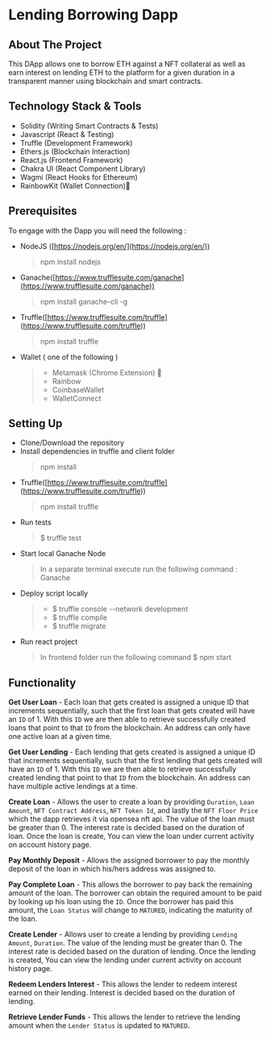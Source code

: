 # Lending Borrowing Dapp

## About The Project
This DApp allows one to borrow ETH against a NFT collateral as well as earn interest on lending ETH to the platform for a given duration in a transparent manner using blockchain and smart contracts.


## Technology Stack & Tools
  - Solidity (Writing Smart Contracts & Tests)
- Javascript (React & Testing)
- Truffle (Development Framework)
- Ethers.js (Blockchain Interaction)
- React.js (Frontend Framework)
- Chakra UI (React Component Library)
- Wagmi (React Hooks for Ethereum) 
- RainbowKit (Wallet Connection)🌈
         
## Prerequisites 
To engage with the Dapp you will need the following :

* NodeJS ([https://nodejs.org/en/](https://nodejs.org/en/))
	> npm install nodejs
* Ganache([https://www.trufflesuite.com/ganache](https://www.trufflesuite.com/ganache))
	>npm install ganache-cli -g
* Truffle([https://www.trufflesuite.com/truffle] (https://www.trufflesuite.com/truffle))
	> npm install truffle
* Wallet ( one of the following )
	> * Metamask (Chrome Extension) 🦊
  > * Rainbow
  > * CoinbaseWallet
  > * WalletConnect
  

## Setting Up

* Clone/Download the repository
* Install dependencies in truffle and client folder
	>npm install
* Truffle([https://www.trufflesuite.com/truffle] (https://www.trufflesuite.com/truffle))
	> npm install truffle
* Run tests
  > $ truffle test
* Start local Ganache Node
	> In a separate terminal execute run the following command : Ganache
* Deploy script locally
   > * $ truffle console --network development
   > * $ truffle compile
   > * $ truffle migrate
* Run react project
	>  In frontend folder run the following command
  > $ npm start
      
      
 ## Functionality

**Get User Loan** - Each loan that gets created is assigned a unique ID that increments sequentially, such that the first loan that gets created will have an `ID` of 1. With this `ID` we are then able to retrieve successfully created loans that point to that `ID` from the blockchain. An address can only have one active loan at a given time.

**Get User Lending** - Each lending that gets created is assigned a unique ID that increments sequentially, such that the first lending that gets created will have an `ID` of 1. With this `ID` we are then able to retrieve successfully created lending that point to that `ID` from the blockchain. An address can have multiple active lendings at a time.

**Create Loan** - Allows the user to create a loan by providing `Duration`, `Loan Amount`, `NFT Contract Address`, `NFT Token Id`, and lastly the `NFT Floor Price` which the dapp retrieves it via opensea nft api. The value of the loan must be greater than 0. The interest rate is decided based on the duration of loan. Once the loan is create, You can view the loan under current activity on account history page.

**Pay Monthly Deposit** - Allows the assigned borrower to pay the monthly deposit of the loan in which his/hers address was assigned to. 

**Pay Complete Loan** - This allows the borrower to pay back the remaining amount of the loan. The borrower can obtain the required amount to be paid by looking up his loan using the `ID`. Once the borrower has paid this amount, the `Loan Status` will change to `MATURED`, indicating the maturity of the loan.

**Create Lender** - Allows user to create a lending by providing `Lending Amount`, `Duration`. The value of the lending must be greater than 0. The interest rate is decided based on the duration of lending. Once the lending is created, You can view the lending under current activity on account history page.

**Redeem Lenders Interest** - This allows the lender to redeem interest earned on their lending. Interest is decided based on the duration of lending.

**Retrieve Lender Funds** - This allows the lender to retrieve the lending amount when the `Lender Status` is updated to `MATURED`.


      
  
  
 

  







